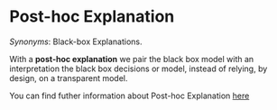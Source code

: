 # Post-hoc Explanation

*Synonyms*: Black-box Explanations.

With a **post-hoc explanation** we pair the black box model with an interpretation the black box decisions or model, instead of relying, by design, on a transparent model.

You can find futher information about Post-hoc Explanation [here](../../Transparency/blackbox_transparent.md)
